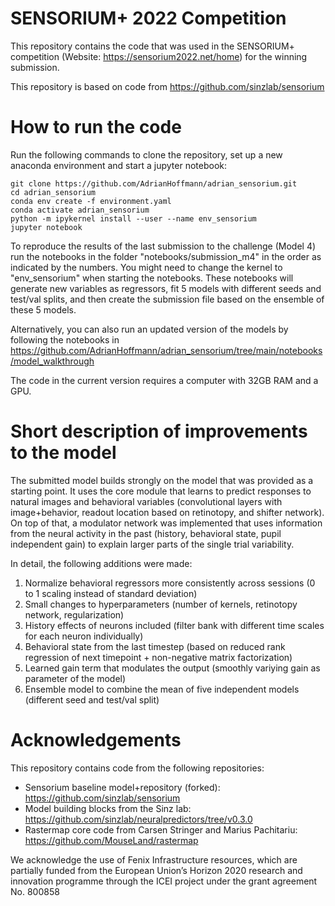 # SENSORIUM+ 2022 Competition

This repository contains the code that was used in the SENSORIUM+ competition (Website: https://sensorium2022.net/home) for the winning submission.

This repository is based on code from https://github.com/sinzlab/sensorium

# How to run the code

Run the following commands to clone the repository, set up a new anaconda environment and start a jupyter notebook:
```
git clone https://github.com/AdrianHoffmann/adrian_sensorium.git
cd adrian_sensorium
conda env create -f environment.yaml
conda activate adrian_sensorium
python -m ipykernel install --user --name env_sensorium
jupyter notebook
```

To reproduce the results of the last submission to the challenge (Model 4) run the notebooks in the folder "notebooks/submission_m4" in the order as indicated by the numbers. You might need to change the kernel to "env_sensorium" when starting the notebooks.
These notebooks will generate new variables as regressors, fit 5 models with different seeds and test/val splits, and then create the submission file based on the ensemble of these 5 models.

Alternatively, you can also run an updated version of the models by following the notebooks in https://github.com/AdrianHoffmann/adrian_sensorium/tree/main/notebooks/model_walkthrough

The code in the current version requires a computer with 32GB RAM and a GPU.


# Short description of improvements to the model

The submitted model builds strongly on the model that was provided as a starting point. It uses the core module that learns to predict responses to natural images and behavioral variables (convolutional layers with image+behavior, readout location based on retinotopy, and shifter network). On top of that, a modulator network was implemented that uses information from the neural activity in the past (history, behavioral state, pupil independent gain) to explain larger parts of the single trial variability.

In detail, the following additions were made:
1. Normalize behavioral regressors more consistently across sessions (0 to 1 scaling instead of standard deviation)
2. Small changes to hyperparameters (number of kernels, retinotopy network, regularization)
3. History effects of neurons included (filter bank with different time scales for each neuron individually)
4. Behavioral state from the last timestep (based on reduced rank regression of next timepoint + non-negative matrix factorization)
5. Learned gain term that modulates the output (smoothly variying gain as parameter of the model)
6. Ensemble model to combine the mean of five independent models (different seed and test/val split)


# Acknowledgements

This repository contains code from the following repositories:
- Sensorium baseline model+repository (forked): https://github.com/sinzlab/sensorium
- Model building blocks from the Sinz lab: https://github.com/sinzlab/neuralpredictors/tree/v0.3.0
- Rastermap core code from Carsen Stringer and Marius Pachitariu: https://github.com/MouseLand/rastermap

We acknowledge the use of Fenix Infrastructure resources, which are partially funded from the European Union’s Horizon 2020 research and innovation programme through the ICEI project under the grant agreement No. 800858
